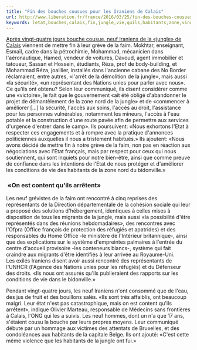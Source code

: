 ```yaml
---
title: "Fin des bouches cousues pour les Iraniens de Calais"
url: http://www.liberation.fr/france/2016/03/25/fin-des-bouches-cousues-pour-les-iraniens-de-calais_1442133
keywords: letat,bouches,calais,fin,jungle,vie,quils,habitants,zone,vingtquatre,cousues,laccès,faim,iraniens
---
```

[Après vingt-quatre jours bouche cousue, neuf Iraniens de la «jungle» de Calais](https://www.liberation.fr/france/2016/03/05/qui-sont-ces-iraniens-de-calais-qui-se-sont-cousu-la-bouche_1437666) viennent de mettre fin à leur grève de la faim. Mokhtar, enseignant, Esmaïl, cadre dans la pétrochimie, Mohammad, mécanicien dans l'aéronautique, Hamed, vendeur de voitures, Davoud, agent immobilier et tatoueur, Sassan et Hossein, étudiants, Réza, prof de body-building, et Mohammad Réza, joaillier, installés dans l'ancienne cabane des No Border réclamaient, entre autres, «l'arrêt de la démolition de la jungle», mais aussi «la sécurité», «un représentant des Nations unies pour parler avec nous». Ce qu'ils ont obtenu? Selon leur communiqué, ils disent considérer comme une «victoire», le fait que le gouvernement «ait été obligé d'abandonner le projet de démantèlement de la zone nord de la jungle» et de «commencer à améliorer \[...\] la sécurité, l'accès aux soins, l'accès au droit, l'assistance pour les personnes vulnérables, notamment les mineurs, l'accès à l'eau potable et la construction d'une route pavée afin de permettre aux services d'urgence d'entrer dans le camp». Ils poursuivent: «Nous exhortons l'Etat à respecter ces engagements et à rompre avec la pratique d'annonces politiciennes auxquelles il nous a tristement habitués.» Ils ajoutent: «Nous avons décidé de mettre fin à notre grève de la faim, non pas en réaction aux négociations avec l'Etat français, mais par respect pour ceux qui nous soutiennent, qui sont inquiets pour notre bien-être, ainsi que comme preuve de confiance dans les intentions de l'Etat de nous protéger et d'améliorer les conditions de vie des habitants de la zone nord du bidonville.»

###  «On est content qu'ils arrêtent»

Les neuf grévistes de la faim ont rencontré à cinq reprises des représentants de la Direction départementale de la cohésion sociale qui leur a proposé des solutions d'hébergement, identiques à celles mises à disposition de tous les migrants de la jungle, mais aussi «la possibilité d'être représentés dans des réunions hebdomadaires», des rencontres avec l'Ofpra (Office français de protection des réfugiés et apatrides) et des responsables du Home Office -le ministère de l'Intérieur britannique-, ainsi que des explications sur le système d'empreintes palmaires à l'entrée du centre d'accueil provisoire -les conteneurs blancs-, système qui fait craindre aux migrants d'être identifiés à leur arrivée au Royaume-Uni.\
Les exilés Iraniens disent avoir aussi rencontré des représentants de l'UNHCR (l'Agence des Nations unies pour les réfugiés) et du Défenseur des droits. «Ils nous ont assurés qu'ils publieraient des rapports sur les conditions de vie dans le bidonville.»

Pendant vingt-quatre jours, les neuf Iraniens n'ont consommé que de l'eau, des jus de fruit et des bouillons salés. «Ils sont très affaiblis, ont beaucoup maigri. Leur état n'est pas catastrophique, mais on est content qu'ils arrêtent», indique Olivier Marteau, responsable de Médecins sans frontières à Calais, l'ONG qui les a suivis. Les neuf hommes, dont un n'a que 17 ans, s'étaient cousu la bouche par leurs propres moyens. Leur communiqué débute par un hommage aux victimes des attentats de Bruxelles, et des condoléances aux habitants de la capitale Belge. Ils ont ajouté: «C'est cette même violence que les habitants de la jungle ont fui.»
